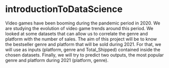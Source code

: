 # introductionToDataScience
Video games have been booming during the pandemic period in 2020. We are studying the evolution of video game trends around this period. We looked at some datasets that can  allow us to correlate the genre and platform with the number of sales. The aim of this project will be to know the bestseller genre and platform that will be sold during 2021. For that, we will use as inputs (platform, genre and Total_Shipped) contained inside the chosen datasets. Finally, we will try to predict two outputs, the most popular genre and platform during 2021 (platform, genre).

